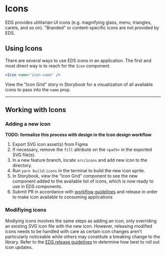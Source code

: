 # Icons

EDS provides utilitarian UI icons (e.g. magnifying glass, menu, triangles, carets, and so on). "Branded" or content-specific icons are not provided by EDS.

## Using Icons

There are several ways to use EDS icons in an application. The first and most direct way is to reach for the `Icon` component.

```jsx
<Icon name="icon-name" />
```

View the "Icon Grid" story in Storybook for a visualization of all available icons to pass into the `name` prop.

---

## Working with Icons

### Adding a new icon

**TODO: formalize this process with design in the Icon design workflow**

1. Export SVG icon asset(s) from Figma
2. If necessary, remove the `fill` attribute on the `<path>` in the exported SVG file(s).
3. In a new feature branch, locate `src/icons` and add new icon to the directory.
4. Run `yarn build:icons` in the terminal to build the new icon sprite.
5. In Storybook, view the "Icon Grid" component to see the new component added to the available list of icons, which is now ready to use in EDS components.
6. Submit PR in accordance with [workflow guidelines](./WORKFLOW.md) and release in order to make icon available to consuming applications

### Modifiying icons

Modiying icons involves the same steps as adding an icon, only overriding an existing SVG icon file with the new icon. However, releasing modified icons needs to be handled with care as certain icon changes aren't particularly noticeable while others may constitute a breaking change to the library. Refer to the [EDS release guidelines](./WORKFLOW.md) to determine how best to roll out icon updates.
